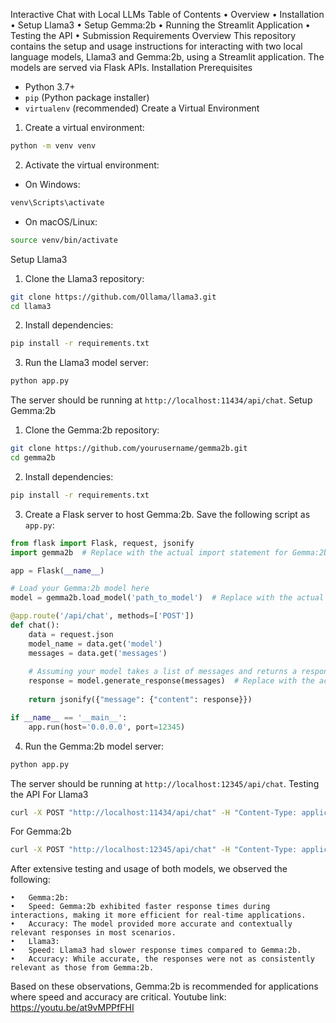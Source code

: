 Interactive Chat with Local LLMs
Table of Contents
•	Overview
•	Installation
•	Setup Llama3
•	Setup Gemma:2b
•	Running the Streamlit Application
•	Testing the API
•	Submission Requirements
Overview
This repository contains the setup and usage instructions for interacting with two local language models, Llama3 and Gemma:2b, using a Streamlit application. The models are served via Flask APIs.
Installation
Prerequisites
- Python 3.7+
- `pip` (Python package installer)
- `virtualenv` (recommended)
Create a Virtual Environment
1. Create a virtual environment:
```sh
python -m venv venv
```
2. Activate the virtual environment:
- On Windows:
```sh
venv\Scripts\activate
```
- On macOS/Linux:
```sh
source venv/bin/activate
```
Setup Llama3
1. Clone the Llama3 repository:
```sh
git clone https://github.com/Ollama/llama3.git
cd llama3
```
2. Install dependencies:
```sh
pip install -r requirements.txt
```
3. Run the Llama3 model server:
```sh
python app.py
```
The server should be running at `http://localhost:11434/api/chat`.
Setup Gemma:2b
1. Clone the Gemma:2b repository:
```sh
git clone https://github.com/yourusername/gemma2b.git
cd gemma2b
```
2. Install dependencies:
```sh
pip install -r requirements.txt
```
3. Create a Flask server to host Gemma:2b. Save the following script as `app.py`:
```python
from flask import Flask, request, jsonify
import gemma2b  # Replace with the actual import statement for Gemma:2b

app = Flask(__name__)

# Load your Gemma:2b model here
model = gemma2b.load_model('path_to_model')  # Replace with the actual function to load the model

@app.route('/api/chat', methods=['POST'])
def chat():
    data = request.json
    model_name = data.get('model')
    messages = data.get('messages')
    
    # Assuming your model takes a list of messages and returns a response
    response = model.generate_response(messages)  # Replace with the actual function call
    
    return jsonify({"message": {"content": response}})

if __name__ == '__main__':
    app.run(host='0.0.0.0', port=12345)
```
4. Run the Gemma:2b model server:
```sh
python app.py
```
The server should be running at `http://localhost:12345/api/chat`.
Testing the API
For Llama3
```sh
curl -X POST "http://localhost:11434/api/chat" -H "Content-Type: application/json" -d '{"model": "llama3", "messages": [{"role": "user", "content": "Hello, Llama3!"}]}'
```
For Gemma:2b
```sh
curl -X POST "http://localhost:12345/api/chat" -H "Content-Type: application/json" -d '{"model": "gemma:2b", "messages": [{"role": "user", "content": "Hello, Gemma:2b!"}]}'
```


After extensive testing and usage of both models, we observed the following:

	•	Gemma:2b:
	•	Speed: Gemma:2b exhibited faster response times during interactions, making it more efficient for real-time applications.
	•	Accuracy: The model provided more accurate and contextually relevant responses in most scenarios.
	•	Llama3:
	•	Speed: Llama3 had slower response times compared to Gemma:2b.
	•	Accuracy: While accurate, the responses were not as consistently relevant as those from Gemma:2b.

Based on these observations, Gemma:2b is recommended for applications where speed and accuracy are critical.
Youtube link: https://youtu.be/at9vMPPfFHI

